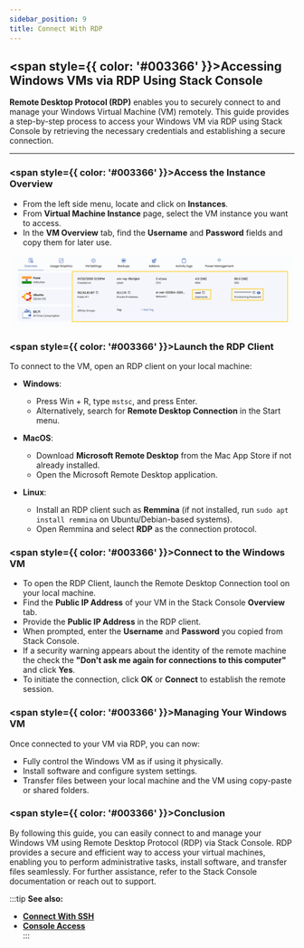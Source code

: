 ```yaml
---
sidebar_position: 9
title: Connect With RDP
---
```


## <span style={{ color: '#003366' }}>Accessing Windows VMs via RDP Using Stack Console</span>

**Remote Desktop Protocol (RDP)** enables you to securely connect to and manage your Windows Virtual Machine (VM) remotely. This guide provides a step-by-step process to access your Windows VM via RDP using Stack Console by retrieving the necessary credentials and establishing a secure connection.

----

### <span style={{ color: '#003366' }}>Access the Instance Overview</span>

- From the left side menu, locate and click on **Instances**. 
- From **Virtual Machine Instance** page, select the VM instance you want to access.
- In the **VM Overview** tab, find the **Username** and **Password** fields and copy them for later use.

![Instance Overview](vmimages/stackconsole-instance-overview-rdp.png)

### <span style={{ color: '#003366' }}>Launch the RDP Client</span>

To connect to the VM, open an RDP client on your local machine:

- **Windows**: 
  - Press Win + R, type `mstsc`, and press Enter.
  - Alternatively, search for **Remote Desktop Connection** in the Start menu.

- **MacOS**:
  - Download **Microsoft Remote Desktop** from the Mac App Store if not already installed.
  - Open the Microsoft Remote Desktop application.

- **Linux**:
  - Install an RDP client such as **Remmina** (if not installed, run `sudo apt install remmina` on Ubuntu/Debian-based systems).
  - Open Remmina and select **RDP** as the connection protocol.

### <span style={{ color: '#003366' }}>Connect to the Windows VM</span>

- To open the RDP Client, launch the Remote Desktop Connection tool on your local machine.
- Find the **Public IP Address** of your VM in the Stack Console **Overview** tab.
- Provide the **Public IP Address** in the RDP client.
- When prompted, enter the **Username** and **Password** you copied from Stack Console.
- If a security warning appears about the identity of the remote machine the check the **"Don't ask me again for connections to this computer"** and click **Yes**.
- To initiate the connection, click **OK** or **Connect** to establish the remote session.

### <span style={{ color: '#003366' }}>Managing Your Windows VM</span>

Once connected to your VM via RDP, you can now:

- Fully control the Windows VM as if using it physically.
- Install software and configure system settings.
- Transfer files between your local machine and the VM using copy-paste or shared folders.

### <span style={{ color: '#003366' }}>Conclusion</span>

By following this guide, you can easily connect to and manage your Windows VM using Remote Desktop Protocol (RDP) via Stack Console. RDP provides a secure and efficient way to access your virtual machines, enabling you to perform administrative tasks, install software, and transfer files seamlessly. For further assistance, refer to the Stack Console documentation or reach out to support.

:::tip
**See also:**  
- **[Connect With SSH](./Connect%20With%20SSH.md)**  
- **[Console Access](./Console%20Access.md)**  
:::

